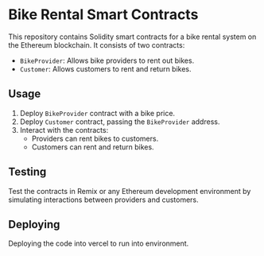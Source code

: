 # Bike Rental Smart Contracts

This repository contains Solidity smart contracts for a bike rental system on the Ethereum blockchain. It consists of two contracts:

- `BikeProvider`: Allows bike providers to rent out bikes.
- `Customer`: Allows customers to rent and return bikes.

## Usage

1. Deploy `BikeProvider` contract with a bike price.
2. Deploy `Customer` contract, passing the `BikeProvider` address.
3. Interact with the contracts:
   - Providers can rent bikes to customers.
   - Customers can rent and return bikes.

## Testing

Test the contracts in Remix or any Ethereum development environment by simulating interactions between providers and customers.

## Deploying

Deploying the code into vercel to run into environment.  
